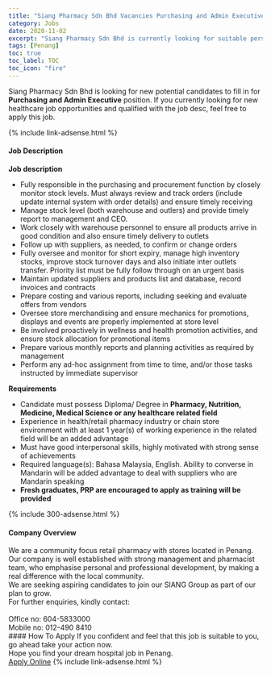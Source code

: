 ```yaml
---
title: "Siang Pharmacy Sdn Bhd Vacancies Purchasing and Admin Executive" 
category: Jobs 
date: 2020-11-02 
excerpt: "Siang Pharmacy Sdn Bhd is currently looking for suitable person to fill in the Purchasing and Admin Executive which positioned at Penang" 
tags: [Penang] 
toc: true 
toc_label: TOC 
toc_icon: "fire" 
--- 
```


<p>Siang Pharmacy Sdn Bhd is looking for new potential candidates to fill in for <b>Purchasing and Admin Executive</b> position. If you currently looking for new healthcare job opportunities and qualified with the job desc, feel free to apply this job.
</p>{% include link-adsense.html %} 
<div><div><h4>Job Description</h4></div><div><div><span><div><div><strong>Job description</strong></div><ul><li><div>Fully responsible in the purchasing and procurement function by closely monitor stock levels. Must always review and track orders (include update internal system with order details) and ensure timely receiving</div></li><li><div>Manage stock level (both warehouse and outlers) and provide timely report to management and CEO.</div></li><li><div>Work closely with warehouse personnel to ensure all products arrive in good condition and also ensure timely delivery to outlets</div></li><li><div>Follow up with suppliers, as needed, to confirm or change orders</div></li><li><div>Fully oversee and monitor for short expiry, manage high inventory stocks, improve stock turnover days and also initiate inter outlets transfer. Priority list must be fully follow through on an urgent basis</div></li><li><div>Maintain updated suppliers and products list and database, record invoices and contracts</div></li><li><div>Prepare costing and various reports, including seeking and evaluate offers from vendors</div></li><li><div>Oversee store merchandising and ensure mechanics for promotions, displays and events are properly implemented at store level</div></li><li><div>Be involved proactively in wellness and health promotion activities, and ensure stock allocation for promotional items</div></li><li><div>Prepare various monthly reports and planning activities as required by management</div></li><li><div>Perform any ad-hoc assignment from time to time, and/or those tasks instructed by immediate supervisor</div></li></ul><div><strong>Requirements</strong></div><ul><li>Candidate must possess Diploma/ Degree in <strong>Pharmacy, Nutrition, Medicine, Medical Science or any healthcare related field</strong></li><li>Experience in health/retail pharmacy industry or chain store environment with at least 1 year(s) of working experience in the related field will be an added advantage</li><li>Must have good interpersonal skills, highly motivated with strong sense of achievements</li><li>Required language(s): Bahasa Malaysia, English. Ability to converse in Mandarin will be added advantage to deal with suppliers who are Mandarin speaking</li><li><strong>Fresh graduates, PRP are encouraged to apply as training will be provided</strong></li></ul></div></span></div></div></div> 
{% include 300-adsense.html %} 
<div><div><h4>Company Overview</h4></div><div><div><span><div><div>
<div>We are a community focus retail pharmacy with stores located in Penang.</div>
<div>Our&#160;company is well established with strong&#160;management and pharmacist team, who emphasise personal and professional development, by making a real difference with the local community.</div>
<div>We are seeking aspiring&#160;candidates to join our SIANG Group as part of our plan to grow.</div>
<div>For further enquiries, kindly contact:<br>
<br>
Office no: 604-5833000<br>
Mobile no: 012-490 8410</div>
</div></div></span></div></div></div> 
#### How To Apply 
If you confident and feel that this job is suitable to you, go ahead take your action now. <br/> 
Hope you find your dream hospital job in Penang. <br/> 
<a href="https://www.jobstreet.com.my/en/job/purchasing-and-admin-executive-4415009?jobId=jobstreet-my-job-4415009&sectionRank=4&token=0~c68877a6-bacb-4ee1-bebb-6821ed08c2c0&fr=SRP%20View%20In%20New%20Ta" class="btn btn--warning" target="_blank" rel="nofollow noopenner">Apply Online</a> 
{% include link-adsense.html %} 